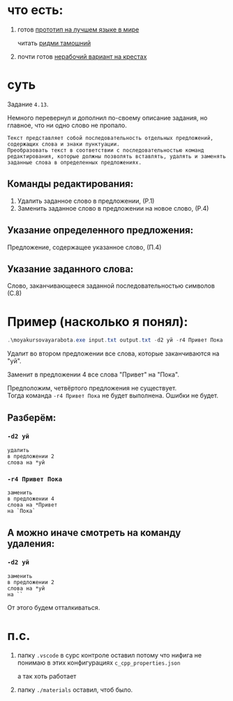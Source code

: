 # что есть:

1. готов [прототип на лучшем языке в мире](./js-proto/)

    читать [ридми тамошний](js-proto/README.md)

2. почти готов [нерабочий вариант на крестах](./cpp/)

# cуть

Задание `4.13`.

Немного перевернул и дополнил по-своему описание задания, но главное, что ни одно слово не пропало.

    Текст представляет собой последовательность отдельных предложений, содержащих слова и знаки пунктуации.
    Преобразовать текст в соответствии с последовательностью команд редактирования, которые должны позволять вставлять, удалять и заменять заданные слова в определенных предложениях.

## Команды редактирования:
1. Удалить заданное слово в предложении, (Р.1)
2. Заменить заданное слово в предложении на новое слово, (Р.4)

## Указание определенного предложения:
Предложение, содержащее указанное слово, (П.4)

## Указание заданного слова:
Слово, заканчивающееся заданной последовательностью символов (С.8)


# Пример (насколько я понял):
```powershell
.\moyakursovayarabota.exe input.txt output.txt -d2 уй -r4 Привет Пока
```

Удалит во втором предложении все слова, которые заканчиваются на "уй".

Заменит в предложении 4 все слова "Привет" на "Пока".

Предположим, четвёртого предложения не существует.\
Тогда команда `-r4 Привет Пока` не будет выполнена. Ошибки не будет.

## Разберём:

### `-d2 уй`

    удалить
    в предложении 2
    слова на *уй

### `-r4 Привет Пока`

    заменить
    в предложении 4
    слова на *Привет
    на `Пока`

## А можно иначе смотреть на команду удаления:

### `-d2 уй`

    заменить
    в предложении 2
    слова на *уй
    на ``

От этого будем отталкиваться.


# п.с.

1. папку `.vscode` в сурс контроле оставил потому что нифига не понимаю в этих конфигурациях `c_cpp_properties.json`

    а так хоть работает

2. папку `./materials` оставил, чтоб было.
